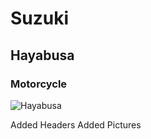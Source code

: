 # Suzuki

## Hayabusa

### Motorcycle

![Hayabusa](https://bd.gaadicdn.com/processedimages/suzuki/hayabusa/640X309/hayabusa6433fa2d30d05.jpg)








Added Headers
Added Pictures
